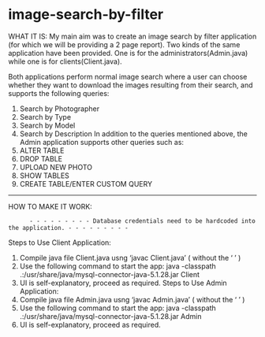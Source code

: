 # image-search-by-filter

WHAT IT IS:
My main aim was to create an image search by filter application (for which we will be providing a 2 page report).
Two kinds of the same application have been provided. One is for the administrators(Admin.java) while one is for clients(Client.java).

Both applications perform normal image search where a user can choose whether they want to download the images resulting from their search, and supports the following queries:
1.	Search by Photographer
2.	Search by Type
3.	Search by Model
4.	Search by Description
In addition to the queries mentioned above, the Admin application supports other queries such as:
1.	ALTER TABLE
2.	DROP TABLE
3.	UPLOAD NEW PHOTO
4.	SHOW TABLES
5.	CREATE TABLE/ENTER CUSTOM QUERY
_____________________________________________________________________________________

HOW TO MAKE IT WORK:

          - - - - - - - - - Database credentials need to be hardcoded into the application. - - - - - - - - -
Steps to Use Client Application:
1.	Compile java file Client.java usng ‘javac Client.java’ ( without the ‘ ’ )
2.	Use the following command to start the app:
java -classpath .:/usr/share/java/mysql-connector-java-5.1.28.jar Client
3.	UI is self-explanatory, proceed as required.
Steps to Use Admin Application:
1.	Compile java file Admin.java usng ‘javac Admin.java’ ( without the ‘ ’ )
2.	Use the following command to start the app:
java -classpath .:/usr/share/java/mysql-connector-java-5.1.28.jar Admin
3.	UI is self-explanatory, proceed as required.
